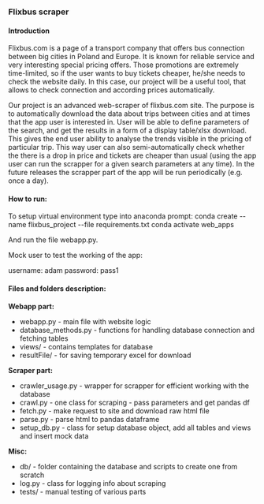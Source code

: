 ### Flixbus scraper

#### Introduction
Flixbus.com is a page of a transport company that offers bus connection between big cities in Poland and Europe. It is known for reliable service and very interesting special pricing offers. Those promotions are extremely time-limited, so if the user wants to buy tickets cheaper, he/she needs to check the website daily. In this case, our project will be a useful tool, that allows to check connection and according prices automatically.

Our project is an advanced web-scraper of flixbus.com site. The purpose is to automatically download the data about trips between cities and at times that the app user is interested in. User will be able to define parameters of the search, and get the results in a form of a display table/xlsx download. This gives the end user ability to analyse the trends visible in the pricing of particular trip. This way user can also semi-automatically check whether the there is a drop in price and tickets are cheaper than usual (using the app user can run the scrapper for a given search parameters at any time). In the future releases the scrapper part of the app will be run periodically (e.g. once a day).

#### How to run:

To setup virtual environment type into anaconda prompt:
conda create --name flixbus_project --file requirements.txt
conda activate web_apps

And run the file webapp.py.

Mock user to test the working of the app:

username: adam
password: pass1

#### Files and folders description:

**Webapp part:**

- webapp.py - main file with website logic
- database_methods.py - functions for handling database connection and fetching tables
- views/ - contains templates for database
- resultFile/ - for saving temporary excel for download

**Scraper part:**

- crawler_usage.py - wrapper for scrapper for efficient working with the database
- crawl.py - one class for scraping - pass parameters and get pandas df
- fetch.py - make request to site and download raw html file
- parse.py - parse html to pandas dataframe
- setup_db.py - class for setup database object, add all tables and views and insert mock data 

**Misc:**

- db/ - folder containing the database and scripts to create one from scratch
- log.py - class for logging info about scraping
- tests/ - manual testing of various parts
